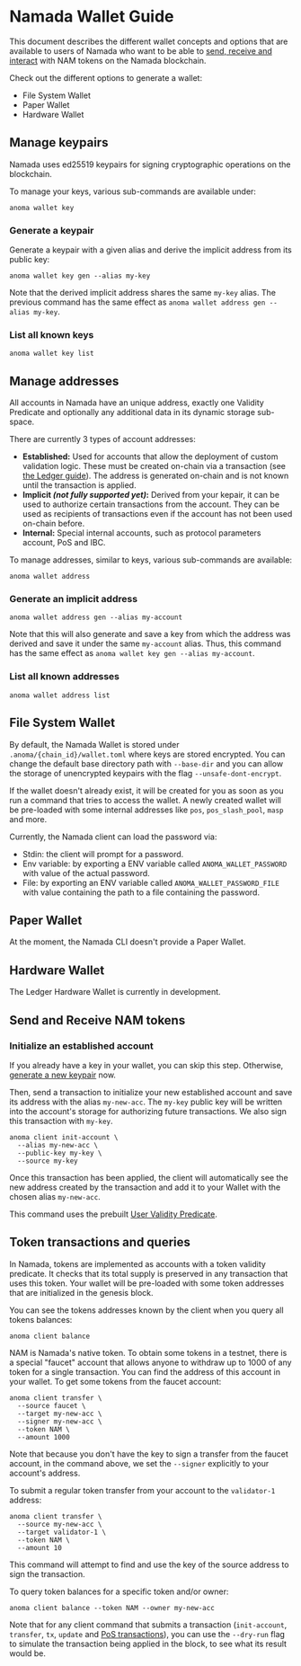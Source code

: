 # Namada Wallet Guide

This document describes the different wallet concepts and options that are available to users of Namada who want to be able to [send, receive and interact](#send-and-receive-tokens) with NAM tokens on the Namada blockchain.

Check out the different options to generate a wallet:
- File System Wallet
- Paper Wallet
- Hardware Wallet

## Manage keypairs

Namada uses ed25519 keypairs for signing cryptographic operations on the blockchain.

To manage your keys, various sub-commands are available under:

```shell
anoma wallet key
```

### Generate a keypair

Generate a keypair with a given alias and derive the implicit address from its public key:

```shell
anoma wallet key gen --alias my-key
```

Note that the derived implicit address shares the same `my-key` alias. The previous command has the same effect as `anoma wallet address gen --alias my-key`.

### List all known keys

```shell
anoma wallet key list
```

## Manage addresses

All accounts in Namada have an unique address, exactly one Validity Predicate and optionally any additional data in its dynamic storage sub-space.

There are currently 3 types of account addresses:

- **Established:** Used for accounts that allow the deployment of custom validation logic. These must be created on-chain via a transaction (see [the Ledger guide](./ledger.md#-initialize-an-account)). The address is generated on-chain and is not known until the transaction is applied.
- **Implicit *(not fully supported yet)*:** Derived from your kepair, it can be used to authorize certain transactions from the account. They can be used as recipients of transactions even if the account has not been used on-chain before.
- **Internal:** Special internal accounts, such as protocol parameters account, PoS and IBC.

To manage addresses, similar to keys, various sub-commands are available:

```shell
anoma wallet address
```

### Generate an implicit address

```shell
anoma wallet address gen --alias my-account
```

Note that this will also generate and save a key from which the address was derived and save it under the same `my-account` alias. Thus, this command has the same effect as `anoma wallet key gen --alias my-account`.

### List all known addresses

```shell
anoma wallet address list
```

## File System Wallet

By default, the Namada Wallet is stored under `.anoma/{chain_id}/wallet.toml` where keys are stored encrypted. You can change the default base directory path with `--base-dir` and you can allow the storage of unencrypted keypairs with the flag `--unsafe-dont-encrypt`. 

If the wallet doesn't already exist, it will be created for you as soon as you run a command that tries to access the wallet. A newly created wallet will be pre-loaded with some internal addresses like `pos`, `pos_slash_pool`, `masp` and more. 

Currently, the Namada client can load the password via:

- Stdin: the client will prompt for a password.
- Env variable: by exporting a ENV variable called `ANOMA_WALLET_PASSWORD` with value of the actual password.
- File: by exporting an ENV variable called `ANOMA_WALLET_PASSWORD_FILE` with value containing the path to a file containing the password.

## Paper Wallet

At the moment, the Namada CLI doesn't provide a Paper Wallet.

## Hardware Wallet

The Ledger Hardware Wallet is currently in development.

## Send and Receive NAM tokens

### Initialize an established account

If you already have a key in your wallet, you can skip this step. Otherwise, [generate a new keypair](#generate-a-keypair) now.

Then, send a transaction to initialize your new established account and save its address with the alias `my-new-acc`. The `my-key` public key will be written into the account's storage for authorizing future transactions. We also sign this transaction with `my-key`.

```shell
anoma client init-account \
  --alias my-new-acc \
  --public-key my-key \
  --source my-key
```

Once this transaction has been applied, the client will automatically see the new address created by the transaction and add it to your Wallet with the chosen alias `my-new-acc`.

This command uses the prebuilt [User Validity Predicate](https://github.com/anoma/namada/blob/namada/wasm/wasm_source/src/vp_user.rs).

## Token transactions and queries

In Namada, tokens are implemented as accounts with a token validity predicate. It checks that its total supply is preserved in any transaction that uses this token. Your wallet will be pre-loaded with some token addresses that are initialized in the genesis block.

You can see the tokens addresses known by the client when you query all tokens balances:

```shell
anoma client balance
```

NAM is Namada's native token. To obtain some tokens in a testnet, there is a special "faucet" account that allows anyone to withdraw up to 1000 of any token for a single transaction. You can find the address of this account in your wallet. To get some tokens from the faucet account:

```shell
anoma client transfer \
  --source faucet \
  --target my-new-acc \
  --signer my-new-acc \
  --token NAM \
  --amount 1000
```

Note that because you don't have the key to sign a transfer from the faucet account, in the command above, we set the `--signer` explicitly to your account's address.

To submit a regular token transfer from your account to the `validator-1` address:

```shell
anoma client transfer \
  --source my-new-acc \
  --target validator-1 \
  --token NAM \
  --amount 10
```

This command will attempt to find and use the key of the source address to sign the transaction.

To query token balances for a specific token and/or owner:

```shell
anoma client balance --token NAM --owner my-new-acc
```

Note that for any client command that submits a transaction (`init-account`, `transfer`, `tx`, `update` and [PoS transactions](ledger/pos.md)), you can use the `--dry-run` flag to simulate the transaction being applied in the block, to see what its result would be.